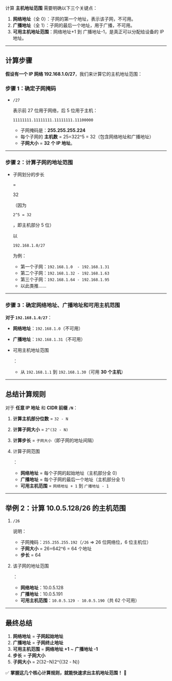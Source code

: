 计算 **主机地址范围** 需要明确以下三个关键点：

1. **网络地址**（全 0）：子网的第一个地址，表示该子网，不可用。
2. **广播地址**（全 1）：子网的最后一个地址，用于广播，不可用。
3. **可用主机地址范围**：网络地址+1 到 广播地址-1，是真正可以分配给设备的 IP 地址。

------

## **计算步骤**

**假设有一个 IP 网络 192.168.1.0/27**，我们来计算它的主机地址范围：

### **步骤 1：确定子网掩码**

- ```
  /27
  ```

   表示前 27 位用于网络，后 5 位用于主机：

  ```
  11111111.11111111.11111111.11100000
  ```

  - 子网掩码是：**255.255.255.224**
  - 每个子网的 **主机数** = 25=322^5 = 32（包含网络地址和广播地址）
  - **子网大小** = **32 个 IP 地址**。

------

### **步骤 2：计算子网的地址范围**

- 子网划分的步长

   = 

  32

  （因为 

  ```
  2^5 = 32
  ```

  ，即主机部分 5 位）

  以 

  ```
  192.168.1.0/27
  ```

   为例：

  - 第一个子网：`192.168.1.0  - 192.168.1.31`
  - 第二个子网：`192.168.1.32 - 192.168.1.63`
  - 第三个子网：`192.168.1.64 - 192.168.1.95`
  - 以此类推……

------

### **步骤 3：确定网络地址、广播地址和可用主机范围**

**对于 `192.168.1.0/27`**：

- **网络地址**：`192.168.1.0`（不可用）

- **广播地址**：`192.168.1.31`（不可用）

- 可用主机地址范围

  ：

  - 从 `192.168.1.1` 到 `192.168.1.30`（可用 **30 个主机**）

------

## **总结计算规则**

对于 **任意 IP 地址** 和 **CIDR 前缀 `/N`**：

1. **计算主机部分位数** = `32 - N`

2. **计算子网大小** = `2^(32 - N)`

3. **计算步长** = `子网大小`（即子网的地址间隔）

4. 计算子网范围

   ：

   - **网络地址** = 每个子网的起始地址（主机部分全 0）
   - **广播地址** = 每个子网的最后一个地址（主机部分全 1）
   - **可用主机范围** = `网络地址 + 1` 到 `广播地址 - 1`

------

## **举例 2：计算 10.0.5.128/26 的主机范围**

1. ```
   /26
   ```

    说明：

   - 子网掩码：`255.255.255.192`（`/26` => 26 位网络位，6 位主机位）
   - **子网大小** = 26=642^6 = 64 个地址
   - **步长** = 64

2. 该子网的地址范围

   ：

   - **网络地址**：10.0.5.128
   - **广播地址**：10.0.5.191
   - **可用主机范围**：`10.0.5.129 - 10.0.5.190`（共 62 个可用）

------

## **最终总结**

1. **网络地址** = **子网起始地址**
2. **广播地址** = **子网终止地址**
3. **可用主机范围** = **网络地址 +1** ~ **广播地址 -1**
4. **步长** = **子网大小**
5. **子网大小** = 2(32−N)2^{(32 - N)}

✅ **掌握这几个核心计算规则，就能快速求出主机地址范围！** 🚀